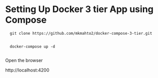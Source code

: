 # Setting Up Docker 3 tier App using Compose

```
  git clone https://github.com/mkmahto2/docker-compose-3-tier.git
  
```

```
  docker-compose up -d
  
```

Open the browser

http://localhost:4200
